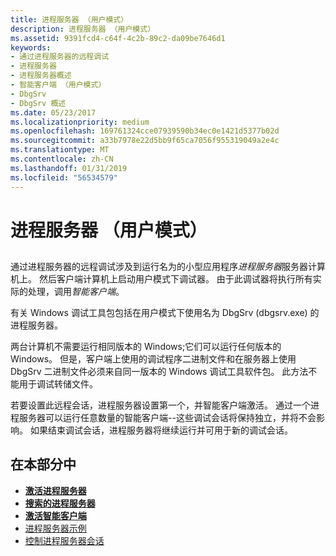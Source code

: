 ```yaml
---
title: 进程服务器 （用户模式）
description: 进程服务器 （用户模式）
ms.assetid: 9391fcd4-c64f-4c2b-89c2-da09be7646d1
keywords:
- 通过进程服务器的远程调试
- 进程服务器
- 进程服务器概述
- 智能客户端 （用户模式）
- DbgSrv
- DbgSrv 概述
ms.date: 05/23/2017
ms.localizationpriority: medium
ms.openlocfilehash: 169761324cce07939590b34ec0e1421d5377b02d
ms.sourcegitcommit: a33b7978e22d5bb9f65ca7056f955319049a2e4c
ms.translationtype: MT
ms.contentlocale: zh-CN
ms.lasthandoff: 01/31/2019
ms.locfileid: "56534579"
---
```

# <a name="process-servers-user-mode"></a>进程服务器 （用户模式）


## <span id="ddk_process_servers_user_mode__dbg"></span><span id="DDK_PROCESS_SERVERS_USER_MODE__DBG"></span>


通过进程服务器的远程调试涉及到运行名为的小型应用程序*进程服务器*服务器计算机上。 然后客户端计算机上启动用户模式下调试器。 由于此调试器将执行所有实际的处理，调用*智能客户端*。

有关 Windows 调试工具包包括在用户模式下使用名为 DbgSrv (dbgsrv.exe) 的进程服务器。

两台计算机不需要运行相同版本的 Windows;它们可以运行任何版本的 Windows。 但是，客户端上使用的调试程序二进制文件和在服务器上使用 DbgSrv 二进制文件必须来自同一版本的 Windows 调试工具软件包。 此方法不能用于调试转储文件。

若要设置此远程会话，进程服务器设置第一个，并智能客户端激活。 通过一个进程服务器可以运行任意数量的智能客户端--这些调试会话将保持独立，并将不会影响。 如果结束调试会话，进程服务器将继续运行并可用于新的调试会话。

## <a name="span-idinthissectionspanin-this-section"></a><span id="in_this_section"></span>在本部分中


-   [**激活进程服务器**](activating-a-process-server.md)
-   [**搜索的进程服务器**](searching-for-process-servers.md)
-   [**激活智能客户端**](activating-a-smart-client.md)
-   [进程服务器示例](process-server-examples.md)
-   [控制进程服务器会话](controlling-a-process-server-session.md)

 

 





